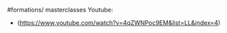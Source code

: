 #formations/ masterclasses Youtube:

- (https://www.youtube.com/watch?v=4qZWNPoc9EM&list=LL&index=4)
